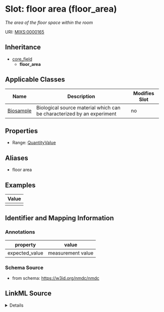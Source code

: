# Slot: floor area (floor_area)


_The area of the floor space within the room_



URI: [MIXS:0000165](https://w3id.org/mixs/0000165)




## Inheritance

* [core_field](core_field.md)
    * **floor_area**





## Applicable Classes

| Name | Description | Modifies Slot |
| --- | --- | --- |
[Biosample](Biosample.md) | Biological source material which can be characterized by an experiment |  no  |







## Properties

* Range: [QuantityValue](QuantityValue.md)



## Aliases


* floor area




## Examples

| Value |
| --- |
|  |

## Identifier and Mapping Information





### Annotations

| property | value |
| --- | --- |
| expected_value | measurement value || preferred_unit | square meter || occurrence | 1 |



### Schema Source


* from schema: https://w3id.org/nmdc/nmdc




## LinkML Source

<details>
```yaml
name: floor_area
annotations:
  expected_value:
    tag: expected_value
    value: measurement value
  preferred_unit:
    tag: preferred_unit
    value: square meter
  occurrence:
    tag: occurrence
    value: '1'
description: The area of the floor space within the room
title: floor area
examples:
- value: ''
from_schema: https://w3id.org/nmdc/nmdc
aliases:
- floor area
rank: 1000
is_a: core field
slot_uri: MIXS:0000165
multivalued: false
alias: floor_area
domain_of:
- Biosample
range: QuantityValue

```
</details>